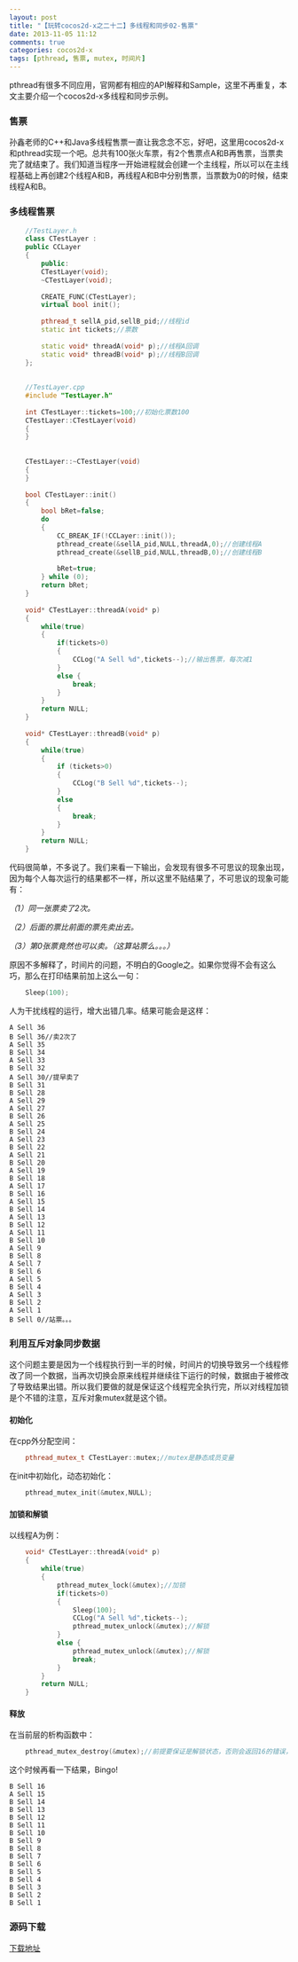 ```yaml
---
layout: post
title: "【玩转cocos2d-x之二十二】多线程和同步02-售票"
date: 2013-11-05 11:12
comments: true
categories: cocos2d-x
tags: [pthread, 售票, mutex, 时间片]
---
```


pthread有很多不同应用，官网都有相应的API解释和Sample，这里不再重复，本文主要介绍一个cocos2d-x多线程和同步示例。

### 售票
孙鑫老师的C++和Java多线程售票一直让我念念不忘，好吧，这里用cocos2d-x和pthread实现一个吧。总共有100张火车票，有2个售票点A和B再售票，当票卖完了就结束了。我们知道当程序一开始进程就会创建一个主线程，所以可以在主线程基础上再创建2个线程A和B，再线程A和B中分别售票，当票数为0的时候，结束线程A和B。

<!-- more -->

### 多线程售票

``` cpp
	//TestLayer.h  
	class CTestLayer :  
    public CCLayer  
	{  
		public:  
    	CTestLayer(void);  
    	~CTestLayer(void);  
  
    	CREATE_FUNC(CTestLayer);  
    	virtual bool init();  
  
    	pthread_t sellA_pid,sellB_pid;//线程id  
    	static int tickets;//票数  
  
    	static void* threadA(void* p);//线程A回调  
    	static void* threadB(void* p);//线程B回调  
	};  
  
  
	//TestLayer.cpp  
	#include "TestLayer.h"  
  
	int CTestLayer::tickets=100;//初始化票数100  
	CTestLayer::CTestLayer(void)  
	{  
	}  
  
  
	CTestLayer::~CTestLayer(void)  
	{  
	}  
  
	bool CTestLayer::init()  
	{  
    	bool bRet=false;  
    	do   
    	{  
        	CC_BREAK_IF(!CCLayer::init());  
        	pthread_create(&sellA_pid,NULL,threadA,0);//创建线程A  
        	pthread_create(&sellB_pid,NULL,threadB,0);//创建线程B  
  
        	bRet=true;  
    	} while (0);  
    	return bRet;  
	}  
  
	void* CTestLayer::threadA(void* p)  
	{  
    	while(true)  
    	{  
        	if(tickets>0)  
        	{  
            	CCLog("A Sell %d",tickets--);//输出售票，每次减1  
        	}  
        	else {  
        	    break;  
        	}  
    	}  
    	return NULL;  
	}  
  
	void* CTestLayer::threadB(void* p)  
	{  
    	while(true)  
    	{  
        	if (tickets>0)  
        	{  
            	CCLog("B Sell %d",tickets--);  
        	}  
        	else   
        	{  
            	break;  
        	}  
    	}  
    	return NULL;  
	}  
```

代码很简单，不多说了。我们来看一下输出，会发现有很多不可思议的现象出现，因为每个人每次运行的结果都不一样，所以这里不贴结果了，不可思议的现象可能有：

*（1）同一张票卖了2次。*

*（2）后面的票比前面的票先卖出去。*

*（3）第0张票竟然也可以卖。（这算站票么。。。）*

原因不多解释了，时间片的问题，不明白的Google之。如果你觉得不会有这么巧，那么在打印结果前加上这么一句：

``` cpp
	Sleep(100);  
```

人为干扰线程的运行，增大出错几率。结果可能会是这样：

    A Sell 36  
    B Sell 36//卖2次了  
    A Sell 35  
    B Sell 34  
    A Sell 33  
    B Sell 32  
    A Sell 30//提早卖了  
    B Sell 31  
    B Sell 28  
    A Sell 29  
    A Sell 27  
    B Sell 26  
    A Sell 25  
    B Sell 24  
    A Sell 23  
    B Sell 22  
    A Sell 21  
    B Sell 20  
    A Sell 19  
    B Sell 18  
    A Sell 17  
    B Sell 16  
    A Sell 15  
    B Sell 14  
    A Sell 13  
    B Sell 12  
    A Sell 11  
    B Sell 10  
    A Sell 9  
    B Sell 8  
    A Sell 7  
    B Sell 6  
    A Sell 5  
    B Sell 4  
    A Sell 3  
    B Sell 2  
    A Sell 1  
    B Sell 0//站票。。。  

### 利用互斥对象同步数据
这个问题主要是因为一个线程执行到一半的时候，时间片的切换导致另一个线程修改了同一个数据，当再次切换会原来线程并继续往下运行的时候，数据由于被修改了导致结果出错。所以我们要做的就是保证这个线程完全执行完，所以对线程加锁是个不错的注意，互斥对象mutex就是这个锁。

#### 初始化

在cpp外分配空间：

``` cpp
	pthread_mutex_t CTestLayer::mutex;//mutex是静态成员变量  
```

在init中初始化，动态初始化：

``` cpp
	pthread_mutex_init(&mutex,NULL);  
```

#### 加锁和解锁

以线程A为例：

``` cpp
	void* CTestLayer::threadA(void* p)  
	{  
    	while(true)  
    	{  
        	pthread_mutex_lock(&mutex);//加锁  
        	if(tickets>0)  
        	{  
            	Sleep(100);  
            	CCLog("A Sell %d",tickets--);  
            	pthread_mutex_unlock(&mutex);//解锁  
        	}  
        	else {  
            	pthread_mutex_unlock(&mutex);//解锁  
            	break;  
        	}  
    	}  
    	return NULL;  
	}  
```

#### 释放

在当前层的析构函数中：

``` cpp
	pthread_mutex_destroy(&mutex);//前提要保证是解锁状态，否则会返回16的错误，释放失败  
```

这个时候再看一下结果，Bingo!

    B Sell 16  
    A Sell 15  
    B Sell 14  
    B Sell 13  
    B Sell 12  
    B Sell 11  
    B Sell 10  
    B Sell 9  
    B Sell 8  
    B Sell 7  
    B Sell 6  
    B Sell 5  
    B Sell 4  
    B Sell 3  
    B Sell 2  
    B Sell 1  

### 源码下载
[下载地址](http://download.csdn.net/detail/jackyvincefu/6503759)